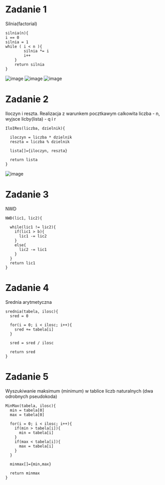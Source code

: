 # Zadanie 1
Silnia(factorial) 
~~~
silnia(n){
i == 0
silnia = 1
while ( i < n ){
        silnia *= i
        i++
    }
    return silnia
}
~~~
![image](https://user-images.githubusercontent.com/115027153/218310693-4a45b48f-44f0-472e-be78-2db8af126214.png)
![image](https://user-images.githubusercontent.com/115027153/218310710-f5406a2a-3a26-4b0c-bbdf-d50fc9b65282.png)
![image](https://user-images.githubusercontent.com/115027153/218310720-66fcc52b-2112-4fba-b9dc-b6be5761f24f.png)


# Zadanie 2
Iloczyn i reszta. Realizacja z warunkem pocztkawym calkowita liczba - n, wyjsce licby(lista) - q i r
~~~
IloIRes(liczba, dzielnik){
  
  iloczyn = liczba * dzielnik
  reszta = liczba % dzielnik
  
  lista[]={iloczyn, reszta}
  
  return lista
}
~~~
![image](https://user-images.githubusercontent.com/115027153/218310932-791eba1f-f67f-4f94-ba9e-c6efd831d247.png)


# Zadanie 3
NWD 
~~~
NWD(lic1, lic2){
  
  while(lic1 != lic2){
    if(lic1 > b){
      lic1 -= lic2
    }
    else{
      lic2 -= lic1
    }
  }
  return lic1
}
~~~

# Zadanie 4
Srednia arytmetyczna
~~~
srednia(tabela, ilosc){
  sred = 0
  
  for(i = 0; i < ilosc; i++){
    sred += tabela[i]
  }
  
  sred = sred / ilosc

  return sred
}
~~~

# Zadanie 5
Wyszukiwanie maksimum (minimum) w tablice liczb naturalnych (dwa odrobnych pseudokoda)
~~~
MinMax(tabela, ilosc){
  min = tabela[0]
  max = tabela[0]
  
  for(i = 0; i < ilosc; i++){
    if(min > tabela[i]){
      min = tabela[i]
    }
    if(max < tabela[i]){
      max = tabela[i]
    }
  }
  
  minmax[]={min,max}
  
  return minmax
}
~~~

